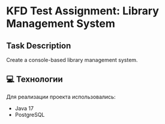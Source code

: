 # KFD Test Assignment: Library Management System

## Task Description

Create a console-based library management system.

## 💻 Технологии

Для реализации проекта использовались:
- Java 17
- PostgreSQL